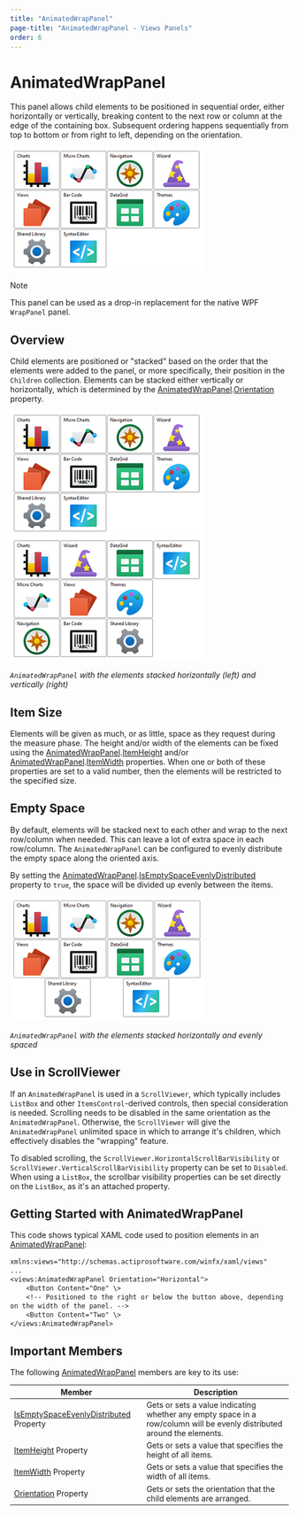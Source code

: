 ```yaml
---
title: "AnimatedWrapPanel"
page-title: "AnimatedWrapPanel - Views Panels"
order: 6
---
```

# AnimatedWrapPanel

This panel allows child elements to be positioned in sequential order, either horizontally or vertically, breaking content to the next row or column at the edge of the containing box. Subsequent ordering happens sequentially from top to bottom or from right to left, depending on the orientation.

![Screenshot](../images/animatedwrappanel-horizontal.png)

> [!NOTE]
> This panel can be used as a drop-in replacement for the native WPF `WrapPanel` panel.

## Overview

Child elements are positioned or "stacked" based on the order that the elements were added to the panel, or more specifically, their position in the `Children` collection.  Elements can be stacked either vertically or horizontally, which is determined by the [AnimatedWrapPanel](xref:ActiproSoftware.Windows.Controls.Views.AnimatedWrapPanel).[Orientation](xref:ActiproSoftware.Windows.Controls.Views.AnimatedWrapPanel.Orientation) property.

![Screenshot](../images/animatedwrappanel-horizontal.png)![Screenshot](../images/animatedwrappanel-vertical.png)

*`AnimatedWrapPanel` with the elements stacked horizontally (left) and vertically (right)*

## Item Size

Elements will be given as much, or as little, space as they request during the measure phase.  The height and/or width of the elements can be fixed using the [AnimatedWrapPanel](xref:ActiproSoftware.Windows.Controls.Views.AnimatedWrapPanel).[ItemHeight](xref:ActiproSoftware.Windows.Controls.Views.AnimatedWrapPanel.ItemHeight) and/or [AnimatedWrapPanel](xref:ActiproSoftware.Windows.Controls.Views.AnimatedWrapPanel).[ItemWidth](xref:ActiproSoftware.Windows.Controls.Views.AnimatedWrapPanel.ItemWidth) properties.  When one or both of these properties are set to a valid number, then the elements will be restricted to the specified size.

## Empty Space

By default, elements will be stacked next to each other and wrap to the next row/column when needed.  This can leave a lot of extra space in each row/column.  The `AnimatedWrapPanel` can be configured to evenly distribute the empty space along the oriented axis.

By setting the [AnimatedWrapPanel](xref:ActiproSoftware.Windows.Controls.Views.AnimatedWrapPanel).[IsEmptySpaceEvenlyDistributed](xref:ActiproSoftware.Windows.Controls.Views.AnimatedWrapPanel.IsEmptySpaceEvenlyDistributed) property to `true`, the space will be divided up evenly between the items.

![Screenshot](../images/animatedwrappanel-horizontal-evenly-spaced.png)

*`AnimatedWrapPanel` with the elements stacked horizontally and evenly spaced*

## Use in ScrollViewer

If an `AnimatedWrapPanel` is used in a `ScrollViewer`, which typically includes `ListBox` and other `ItemsControl`-derived controls, then special consideration is needed.  Scrolling needs to be disabled in the same orientation as the `AnimatedWrapPanel`.  Otherwise, the `ScrollViewer` will give the `AnimatedWrapPanel` unlimited space in which to arrange it's children, which effectively disables the "wrapping" feature.

To disabled scrolling, the `ScrollViewer.HorizontalScrollBarVisibility` or `ScrollViewer.VerticalScrollBarVisibility` property can be set to `Disabled`. When using a `ListBox`, the scrollbar visibility properties can be set directly on the `ListBox`, as it's an attached property.

## Getting Started with AnimatedWrapPanel

This code shows typical XAML code used to position elements in an [AnimatedWrapPanel](xref:ActiproSoftware.Windows.Controls.Views.AnimatedWrapPanel):

```xaml
xmlns:views="http://schemas.actiprosoftware.com/winfx/xaml/views"
...
<views:AnimatedWrapPanel Orientation="Horizontal">
	<Button Content="One" \>
	<!-- Positioned to the right or below the button above, depending on the width of the panel. -->
	<Button Content="Two" \>
</views:AnimatedWrapPanel>
```

## Important Members

The following [AnimatedWrapPanel](xref:ActiproSoftware.Windows.Controls.Views.AnimatedWrapPanel) members are key to its use:

| Member | Description |
|-----|-----|
| [IsEmptySpaceEvenlyDistributed](xref:ActiproSoftware.Windows.Controls.Views.AnimatedWrapPanel.IsEmptySpaceEvenlyDistributed) Property | Gets or sets a value indicating whether any empty space in a row/column will be evenly distributed around the elements. |
| [ItemHeight](xref:ActiproSoftware.Windows.Controls.Views.AnimatedWrapPanel.ItemHeight) Property | Gets or sets a value that specifies the height of all items. |
| [ItemWidth](xref:ActiproSoftware.Windows.Controls.Views.AnimatedWrapPanel.ItemWidth) Property | Gets or sets a value that specifies the width of all items. |
| [Orientation](xref:ActiproSoftware.Windows.Controls.Views.AnimatedWrapPanel.Orientation) Property | Gets or sets the orientation that the child elements are arranged. |
